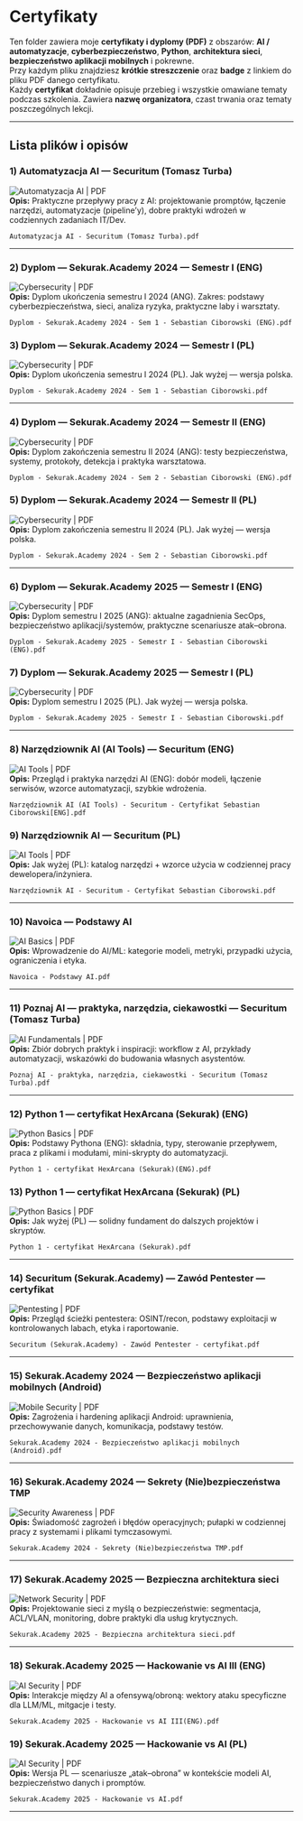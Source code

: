 ﻿



# Certyfikaty 

Ten folder zawiera moje **certyfikaty i dyplomy (PDF)** z obszarów: **AI / automatyzacje**, **cyberbezpieczeństwo**, **Python**, **architektura sieci**, **bezpieczeństwo aplikacji mobilnych** i pokrewne.  
Przy każdym pliku znajdziesz **krótkie streszczenie** oraz **badge** z linkiem do pliku PDF danego certyfikatu.  
Każdy **certyfikat** dokładnie opisuje przebieg i wszystkie omawiane tematy podczas szkolenia. Zawiera **nazwę organizatora**, czast trwania oraz tematy poszczególnych lekcji.


---

## Lista plików i opisów

### 1) Automatyzacja AI — Securitum (Tomasz Turba)
![Automatyzacja AI \| PDF](https://img.shields.io/badge/Automatyzacja%20AI-PDF-0A84FF?style=flat-square&logo=openai&logoColor=white)  
**Opis:** Praktyczne przepływy pracy z AI: projektowanie promptów, łączenie narzędzi, automatyzacje (pipeline’y), dobre praktyki wdrożeń w codziennych zadaniach IT/Dev.

`Automatyzacja AI - Securitum (Tomasz Turba).pdf`

---

### 2) Dyplom — Sekurak.Academy 2024 — Semestr I (ENG)
![Cybersecurity \| PDF](https://img.shields.io/badge/Cybersecurity-PDF-E74C3C?style=flat-square)  
**Opis:** Dyplom ukończenia semestru I 2024 (ANG). Zakres: podstawy cyberbezpieczeństwa, sieci, analiza ryzyka, praktyczne laby i warsztaty.

`Dyplom - Sekurak.Academy 2024 - Sem 1 - Sebastian Ciborowski (ENG).pdf`

### 3) Dyplom — Sekurak.Academy 2024 — Semestr I (PL)
![Cybersecurity \| PDF](https://img.shields.io/badge/Cybersecurity-PDF-E74C3C?style=flat-square)  
**Opis:** Dyplom ukończenia semestru I 2024 (PL). Jak wyżej — wersja polska.

`Dyplom - Sekurak.Academy 2024 - Sem 1 - Sebastian Ciborowski.pdf`

---

### 4) Dyplom — Sekurak.Academy 2024 — Semestr II (ENG)
![Cybersecurity \| PDF](https://img.shields.io/badge/Cybersecurity-PDF-E74C3C?style=flat-square)  
**Opis:** Dyplom zakończenia semestru II 2024 (ANG): testy bezpieczeństwa, systemy, protokoły, detekcja i praktyka warsztatowa.

`Dyplom - Sekurak.Academy 2024 - Sem 2 - Sebastian Ciborowski (ENG).pdf`

### 5) Dyplom — Sekurak.Academy 2024 — Semestr II (PL)
![Cybersecurity \| PDF](https://img.shields.io/badge/Cybersecurity-PDF-E74C3C?style=flat-square)  
**Opis:** Dyplom zakończenia semestru II 2024 (PL). Jak wyżej — wersja polska.

`Dyplom - Sekurak.Academy 2024 - Sem 2 - Sebastian Ciborowski.pdf`

---

### 6) Dyplom — Sekurak.Academy 2025 — Semestr I (ENG)
![Cybersecurity \| PDF](https://img.shields.io/badge/Cybersecurity-PDF-E74C3C?style=flat-square)  
**Opis:** Dyplom semestru I 2025 (ANG): aktualne zagadnienia SecOps, bezpieczeństwo aplikacji/systemów, praktyczne scenariusze atak–obrona.

`Dyplom - Sekurak.Academy 2025 - Semestr I - Sebastian Ciborowski (ENG).pdf`

### 7) Dyplom — Sekurak.Academy 2025 — Semestr I (PL)
![Cybersecurity \| PDF](https://img.shields.io/badge/Cybersecurity-PDF-E74C3C?style=flat-square)  
**Opis:** Dyplom semestru I 2025 (PL). Jak wyżej — wersja polska.

`Dyplom - Sekurak.Academy 2025 - Semestr I - Sebastian Ciborowski.pdf`

---

### 8) Narzędziownik AI (AI Tools) — Securitum (ENG)
![AI Tools \| PDF](https://img.shields.io/badge/AI%20Tools-PDF-0A84FF?style=flat-square)  
**Opis:** Przegląd i praktyka narzędzi AI (ENG): dobór modeli, łączenie serwisów, wzorce automatyzacji, szybkie wdrożenia.

`Narzędziownik AI (AI Tools) - Securitum - Certyfikat Sebastian Ciborowski[ENG].pdf`

### 9) Narzędziownik AI — Securitum (PL)
![AI Tools \| PDF](https://img.shields.io/badge/AI%20Tools-PDF-0A84FF?style=flat-square)  
**Opis:** Jak wyżej (PL): katalog narzędzi + wzorce użycia w codziennej pracy dewelopera/inżyniera.

`Narzędziownik AI - Securitum - Certyfikat Sebastian Ciborowski.pdf`

---

### 10) Navoica — Podstawy AI
![AI Basics \| PDF](https://img.shields.io/badge/AI%20Basics-PDF-0A84FF?style=flat-square)  
**Opis:** Wprowadzenie do AI/ML: kategorie modeli, metryki, przypadki użycia, ograniczenia i etyka.

`Navoica - Podstawy AI.pdf`

---

### 11) Poznaj AI — praktyka, narzędzia, ciekawostki — Securitum (Tomasz Turba)
![AI Fundamentals \| PDF](https://img.shields.io/badge/AI%20Fundamentals-PDF-0A84FF?style=flat-square)  
**Opis:** Zbiór dobrych praktyk i inspiracji: workflow z AI, przykłady automatyzacji, wskazówki do budowania własnych asystentów.

`Poznaj AI - praktyka, narzędzia, ciekawostki - Securitum (Tomasz Turba).pdf`

---

### 12) Python 1 — certyfikat HexArcana (Sekurak) (ENG)
![Python Basics \| PDF](https://img.shields.io/badge/Python%20Basics-PDF-3776AB?style=flat-square&logo=python&logoColor=white)  
**Opis:** Podstawy Pythona (ENG): składnia, typy, sterowanie przepływem, praca z plikami i modułami, mini-skrypty do automatyzacji.

`Python 1 - certyfikat HexArcana (Sekurak)(ENG).pdf`

### 13) Python 1 — certyfikat HexArcana (Sekurak) (PL)
![Python Basics \| PDF](https://img.shields.io/badge/Python%20Basics-PDF-3776AB?style=flat-square&logo=python&logoColor=white)  
**Opis:** Jak wyżej (PL) — solidny fundament do dalszych projektów i skryptów.

`Python 1 - certyfikat HexArcana (Sekurak).pdf`

---

### 14) Securitum (Sekurak.Academy) — Zawód Pentester — certyfikat
![Pentesting \| PDF](https://img.shields.io/badge/Pentesting-PDF-E74C3C?style=flat-square)  
**Opis:** Przegląd ścieżki pentestera: OSINT/recon, podstawy exploitacji w kontrolowanych labach, etyka i raportowanie.

`Securitum (Sekurak.Academy) - Zawód Pentester - certyfikat.pdf`

---

### 15) Sekurak.Academy 2024 — Bezpieczeństwo aplikacji mobilnych (Android)
![Mobile Security \| PDF](https://img.shields.io/badge/Mobile%20Security-PDF-3DDC84?style=flat-square&logo=android&logoColor=white)  
**Opis:** Zagrożenia i hardening aplikacji Android: uprawnienia, przechowywanie danych, komunikacja, podstawy testów.

`Sekurak.Academy 2024 - Bezpieczeństwo aplikacji mobilnych (Android).pdf`

---

### 16) Sekurak.Academy 2024 — Sekrety (Nie)bezpieczeństwa TMP
![Security Awareness \| PDF](https://img.shields.io/badge/Security%20Awareness-PDF-95A5A6?style=flat-square)  
**Opis:** Świadomość zagrożeń i błędów operacyjnych; pułapki w codziennej pracy z systemami i plikami tymczasowymi.

`Sekurak.Academy 2024 - Sekrety (Nie)bezpieczeństwa TMP.pdf`

---

### 17) Sekurak.Academy 2025 — Bezpieczna architektura sieci
![Network Security \| PDF](https://img.shields.io/badge/Network%20Security-PDF-2ECC71?style=flat-square&logo=cisco&logoColor=white)  
**Opis:** Projektowanie sieci z myślą o bezpieczeństwie: segmentacja, ACL/VLAN, monitoring, dobre praktyki dla usług krytycznych.

`Sekurak.Academy 2025 - Bezpieczna architektura sieci.pdf`

---

### 18) Sekurak.Academy 2025 — Hackowanie vs AI III (ENG)
![AI Security \| PDF](https://img.shields.io/badge/AI%20Security-PDF-F39C12?style=flat-square&logo=openai&logoColor=white)  
**Opis:** Interakcje między AI a ofensywą/obroną: wektory ataku specyficzne dla LLM/ML, mitgacje i testy.

`Sekurak.Academy 2025 - Hackowanie vs AI III(ENG).pdf`

### 19) Sekurak.Academy 2025 — Hackowanie vs AI (PL)
![AI Security \| PDF](https://img.shields.io/badge/AI%20Security-PDF-F39C12?style=flat-square&logo=openai&logoColor=white)  
**Opis:** Wersja PL — scenariusze „atak–obrona” w kontekście modeli AI, bezpieczeństwo danych i promptów.

`Sekurak.Academy 2025 - Hackowanie vs AI.pdf`

---
